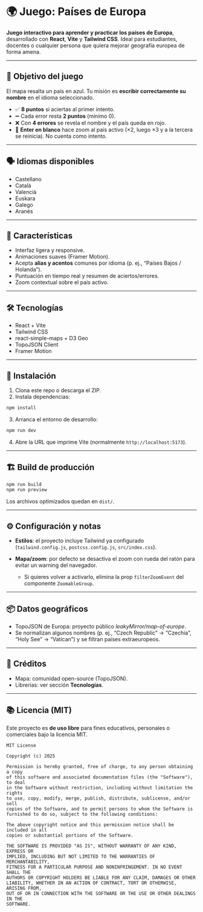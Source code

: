 # 🌍 Juego: Países de Europa

**Juego interactivo para aprender y practicar los países de Europa**, desarrollado con **React**, **Vite** y **Tailwind CSS**.
Ideal para estudiantes, docentes o cualquier persona que quiera mejorar geografía europea de forma amena.

---

## 🎯 Objetivo del juego

El mapa resalta un país en azul. Tu misión es **escribir correctamente su nombre** en el idioma seleccionado.

* ✅ **8 puntos** si aciertas al primer intento.
* ➖ Cada error resta **2 puntos** (mínimo 0).
* ❌ Con **4 errores** se revela el nombre y el país queda en rojo.
* 🔎 **Enter en blanco** hace zoom al país activo (×2, luego ×3 y a la tercera se reinicia). No cuenta como intento.

---

## 🗣️ Idiomas disponibles

* Castellano
* Català
* Valencià
* Euskara
* Galego
* Aranés

---

## 🧩 Características

* Interfaz ligera y responsive.
* Animaciones suaves (Framer Motion).
* Acepta **alias y acentos** comunes por idioma (p. ej., “Países Bajos / Holanda”).
* Puntuación en tiempo real y resumen de aciertos/errores.
* Zoom contextual sobre el país activo.

---

## 🛠️ Tecnologías

* React + Vite
* Tailwind CSS
* react-simple-maps + D3 Geo
* TopoJSON Client
* Framer Motion

---

## 🚀 Instalación

1. Clona este repo o descarga el ZIP.
2. Instala dependencias:

```bash
npm install
```

3. Arranca el entorno de desarrollo:

```bash
npm run dev
```

4. Abre la URL que imprime Vite (normalmente `http://localhost:5173`).

---

## 🏗️ Build de producción

```bash
npm run build
npm run preview
```

Los archivos optimizados quedan en `dist/`.

---

## ⚙️ Configuración y notas

* **Estilos**: el proyecto incluye Tailwind ya configurado (`tailwind.config.js`, `postcss.config.js`, `src/index.css`).
* **Mapa/zoom**: por defecto se desactiva el zoom con rueda del ratón para evitar un warning del navegador.

  * Si quieres volver a activarlo, elimina la prop `filterZoomEvent` del componente `ZoomableGroup`.

---

## 📦 Datos geográficos

* TopoJSON de Europa: proyecto público *leakyMirror/map-of-europe*.
* Se normalizan algunos nombres (p. ej., “Czech Republic” → “Czechia”, “Holy See” → “Vatican”) y se filtran países extraeuropeos.

---

## 👥 Créditos

* Mapa: comunidad open-source (TopoJSON).
* Librerías: ver sección **Tecnologías**.

---

## 📚 Licencia (MIT)

Este proyecto es **de uso libre** para fines educativos, personales o comerciales bajo la licencia MIT.

```
MIT License

Copyright (c) 2025

Permission is hereby granted, free of charge, to any person obtaining a copy
of this software and associated documentation files (the "Software"), to deal
in the Software without restriction, including without limitation the rights
to use, copy, modify, merge, publish, distribute, sublicense, and/or sell
copies of the Software, and to permit persons to whom the Software is
furnished to do so, subject to the following conditions:

The above copyright notice and this permission notice shall be included in all
copies or substantial portions of the Software.

THE SOFTWARE IS PROVIDED "AS IS", WITHOUT WARRANTY OF ANY KIND, EXPRESS OR
IMPLIED, INCLUDING BUT NOT LIMITED TO THE WARRANTIES OF MERCHANTABILITY,
FITNESS FOR A PARTICULAR PURPOSE AND NONINFRINGEMENT. IN NO EVENT SHALL THE
AUTHORS OR COPYRIGHT HOLDERS BE LIABLE FOR ANY CLAIM, DAMAGES OR OTHER
LIABILITY, WHETHER IN AN ACTION OF CONTRACT, TORT OR OTHERWISE, ARISING FROM,
OUT OF OR IN CONNECTION WITH THE SOFTWARE OR THE USE OR OTHER DEALINGS IN THE
SOFTWARE.
```

